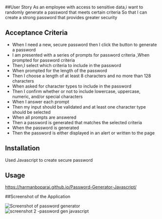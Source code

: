 ##User Story
As an employee with access to sensitive data,i want to randomly generate a password that meets certain criteria
So that I can create a strong password that provides greater security

## Acceptance Criteria
* When I need a new, secure password then I click the button to generate a password
* I am presented with a series of prompts for password criteria ,When prompted for password criteria
* Then,I select which criteria to include in the password
* When prompted for the length of the password
* Then I choose a length of at least 8 characters and no more than 128 characters
* When asked for character types to include in the password
* Then I confirm whether or not to include lowercase, uppercase, numeric, and/or special characters 
* When I answer each prompt
* Then my input should be validated and at least one character type should be selected
* When all prompts are answered
* Then a password is generated that matches the selected criteria
* When the password is generated
* Then the password is either displayed in an alert or written to the page

## Installation
Used Javascript to create secure password

## Usage
https://harmanboparai.github.io/Password-Generator-Javascript/

##Screenshot of the Application

![Screenshot of password generator](https://user-images.githubusercontent.com/112586779/190838860-4ef2c933-3085-4038-ae90-efb5deb53a86.png)
![screenshot 2 -password gen javascript](https://user-images.githubusercontent.com/112586779/190839072-644171e0-2028-4d58-8216-008cfae21dd2.png)
